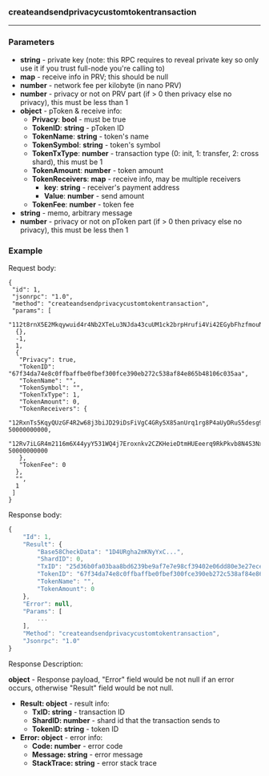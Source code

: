 ### createandsendprivacycustomtokentransaction
---

### Parameters

- **string** - private key (note: this RPC requires to reveal private key so only use it if you trust full-node you're calling to)
- **map** - receive info in PRV; this should be null
- **number** - network fee per kilobyte (in nano PRV)
- **number** - privacy or not on PRV part (if > 0 then privacy else no privacy), this must be less than 1
- **object** - pToken & receive info:
  - **Privacy**: **bool** - must be true
  - **TokenID**: **string** - pToken ID
  - **TokenName**: **string** - token's name
  - **TokenSymbol**: **string** - token's symbol
  - **TokenTxType**: **number** - transaction type (0: init, 1: transfer, 2: cross shard), this must be 1
  - **TokenAmount**: **number** - token amount
  - **TokenReceivers**: **map** - receive info, may be multiple receivers
    - **key**: **string** - receiver's payment address
    - **Value**: **number** - send amount
  - **TokenFee**: **number** - token fee
- **string** - memo, arbitrary message
- **number** - privacy or not on pToken part (if > 0 then privacy else no privacy), this must be less then 1

### Example

Request body:
```
{
 "id": 1,
 "jsonrpc": "1.0",
 "method": "createandsendprivacycustomtokentransaction",
 "params": [
  "112t8rnX5E2Mkqywuid4r4Nb2XTeLu3NJda43cuUM1ck2brpHrufi4Vi42EGybFhzfmouNbej81YJVoWewJqbR4rPhq2H945BXCLS2aDLBTA",
  {},
  -1,
  1,
  {
   "Privacy": true,
   "TokenID": "67f34da74e8c0ffbaffbe0fbef300fce390eb272c538af84e865b48106c035aa",
   "TokenName": "",
   "TokenSymbol": "",
   "TokenTxType": 1,
   "TokenAmount": 0,
   "TokenReceivers": {
    "12RxnTs5KqyQUzGF4R2w68j3biJD29iDsFiVgC4GRy5X85anUrq1rg8P4aUyDRuS5desg9WANRptifcissMBPETyMeBE8KEh7LmQ6m7": 50000000000,
    "12Rv7iLGR4m2116m6X44yyY531WQ4j7Eroxnkv2CZKHeieDtmHUEeerq9RkPkvb8N4S3NxcBdJPDe4jHKeapzTxSVpRcGGK7NPUc1eF": 50000000000
   },
   "TokenFee": 0
  },
  "",
  1
 ]
}
```
Response body:
```javascript
{
    "Id": 1,
    "Result": {
        "Base58CheckData": "1D4URgha2mKNyYxC...",
        "ShardID": 0,
        "TxID": "25d36b0fa03baa8bd6239be9af7e7e98cf39402e06dd80e3e27ece46e4d9b6e3",
        "TokenID": "67f34da74e8c0ffbaffbe0fbef300fce390eb272c538af84e865b48106c035aa",
        "TokenName": "",
        "TokenAmount": 0
    },
    "Error": null,
    "Params": [
        ...
    ],
    "Method": "createandsendprivacycustomtokentransaction",
    "Jsonrpc": "1.0"
}
```
Response Description:

**object** - Response payload, "Error" field would be not null if an error occurs, otherwise "Result" field would be not null.

- **Result: object** - result info:
  - **TxID: string** - transaction ID
  - **ShardID: number** - shard id that the transaction sends to
  - **TokenID: string** - token ID
- **Error: object** - error info:
  - **Code: number** - error code
  - **Message: string** - error message
  - **StackTrace: string** - error stack trace
